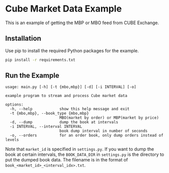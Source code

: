 # Cube Market Data Example

This is an example of getting the MBP or MBO feed from CUBE Exchange.

## Installation

Use pip to install the required Python packages for the example.

```bash
pip install -r requirements.txt
```

## Run the Example

```console
usage: main.py [-h] [-t {mbo,mbp}] [-d] [-i INTERVAL] [-o]

example program to stream and process Cube market data

options:
  -h, --help            show this help message and exit
  -t {mbo,mbp}, --book_type {mbo,mbp}
                        MBO(market by order) or MBP(market by price)
  -d, --dump            dump the book at intervals
  -i INTERVAL, --interval INTERVAL
                        book dump interval in number of seconds
  -o, --orders          for an order book, only dump orders instead of levels
```

Note that `market_id` is specified in `settings.py`. If you want to dump the book
at certain intervals, the `BOOK_DATA_DIR` in `settings.py` is the directory to put
the dumped book data. The filename is in the format of `book_<market_id>_<interval_idx>.txt`.